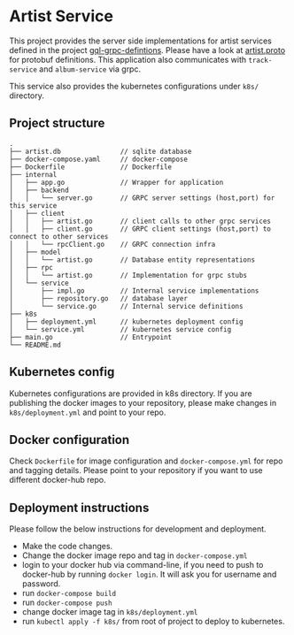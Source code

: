 # Artist Service
This project provides the server side implementations for artist services defined in the project [gql-grpc-defintions](https://github.com/PrakharSrivastav/gql-grpc-defintions). Please have a look at [artist.proto](https://github.com/PrakharSrivastav/gql-grpc-defintions/blob/master/schema/artist.proto) for protobuf definitions. This application also communicates with `track-service` and `album-service` via grpc.

This service also provides the kubernetes configurations under `k8s/` directory. 

## Project structure
```
.
├── artist.db               // sqlite database
├── docker-compose.yaml     // docker-compose
├── Dockerfile              // Dockerfile
├── internal                
│   ├── app.go              // Wrapper for application
│   ├── backend
│   │   └── server.go       // GRPC server settings (host,port) for this service
│   ├── client
│   │   ├── artist.go       // client calls to other grpc services
│   │   ├── client.go       // GRPC client settings (host,port) to connect to other services
│   │   └── rpcClient.go    // GRPC connection infra
│   ├── model
│   │   └── artist.go       // Database entity representations
│   ├── rpc
│   │   └── artist.go       // Implementation for grpc stubs
│   └── service
│       ├── impl.go         // Internal service implementations
│       ├── repository.go   // database layer
│       └── service.go      // Internal service definitions
├── k8s
│   ├── deployment.yml      // kubernetes deployment config
│   └── service.yml         // kubernetes service config
├── main.go                 // Entrypoint
└── README.md
```

## Kubernetes config
Kubernetes configurations are provided in k8s directory. If you are publishing the docker images to your repository, please make changes in `k8s/deployment.yml` and point to your repo.

## Docker configuration
Check `Dockerfile` for image configuration and `docker-compose.yml` for repo and tagging details. Please point to your repository if you want to use different docker-hub repo.

## Deployment instructions
Please follow the below instructions for development and deployment.
- Make the code changes.
- Change the docker image repo and tag in `docker-compose.yml`
- login to your docker hub via command-line, if you need to push to docker-hub by running `docker login`. It will ask you for username and password.
- run `docker-compose build`
- run `docker-compose push`
- change docker image tag in `k8s/deployment.yml`
- run `kubectl apply -f k8s/` from root of project to deploy to kubernetes.

